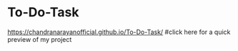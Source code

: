 # To-Do-Task

 https://chandranarayanofficial.github.io/To-Do-Task/  #click here for a quick preview of my project  
